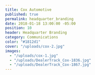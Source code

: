 ```yaml
---
title: Cox Automotive
published: true
permalink: headquarter_branding
date: 2018-01-18 13:00:00 -05:00
position: 10
header: Headquarter Branding
category: Communications
color: "#1812d1"
cover: "/uploads/cox-2.jpg"
images:
  - "/uploads/cox-1.jpg"
  - "/uploads/DealerTrack_Cox-1836.jpg"
  - "/uploads/DealerTrack_Cox-1867.jpg"
---
```

